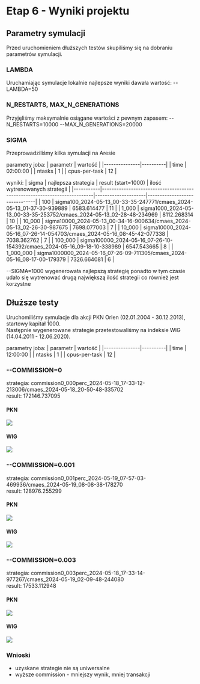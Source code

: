 # Etap 6 - Wyniki projektu
## Parametry symulacji
Przed uruchomieniem dłuższych testów skupiliśmy się na dobraniu parametrów symulacji.

### LAMBDA
Uruchamiając symulacje lokalnie najlepsze wyniki dawała wartość: --LAMBDA=50

### N_RESTARTS, MAX_N_GENERATIONS
Przyjęliśmy maksymalnie osiągane wartości z pewnym zapasem: --N_RESTARTS=10000 --MAX_N_GENERATIONS=20000

### SIGMA
Przeprowadziliśmy kilka symulacji na Aresie

parametry joba:
| parametr      | wartość  |
|---------------|----------|
| time          | 02:00:00 |
| ntasks        | 1        |
| cpus-per-task | 12       |

wyniki:
| sigma     | najlepsza strategia                                                      | result (start=1000) | ilość wytrenowanych strategii |
|-----------|--------------------------------------------------------------------------|---------------------|-------------------------------|
| 100       | sigma100_2024-05-13_00-33-35-247771/cmaes_2024-05-13_01-37-30-939889     | 6583.614477         | 11                            |
| 1_000     | sigma1000_2024-05-13_00-33-35-253752/cmaes_2024-05-13_02-28-48-234969    | 8112.268314         | 10                            |
| 10_000    | sigma10000_2024-05-13_00-34-16-900634/cmaes_2024-05-13_02-26-30-987675   | 7698.077003         | 7                             |
| 10_000    | sigma10000_2024-05-16_07-26-14-054703/cmaes_2024-05-16_08-45-42-077338   | 7038.362762         | 7                             |
| 100_000   | sigma100000_2024-05-16_07-26-10-154392/cmaes_2024-05-16_09-18-10-338989  | 6547.543665         | 8                             |
| 1_000_000 | sigma1000000_2024-05-16_07-26-09-711305/cmaes_2024-05-16_08-17-00-179379 | 7326.664081         | 6                             |

--SIGMA=1000 wygenerowała najlepszą strategię ponadto w tym czasie udało się wytrenować drugą największą ilość strategii co również jest korzystne

## Dłuższe testy
Uruchomiliśmy symulacje dla akcji PKN Orlen (02.01.2004 - 30.12.2013), startowy kapitał 1000. \
Następnie wygenerowane strategie przetestowaliśmy na indeksie WIG (14.04.2011 - 12.06.2020).

parametry joba:
| parametr      | wartość  |
|---------------|----------|
| time          | 12:00:00 |
| ntasks        | 1        |
| cpus-per-task | 12       |

### --COMMISSION=0
strategia: commission0_000perc_2024-05-18_17-33-12-213006/cmaes_2024-05-18_20-50-48-335702 \
result: 172146.737095

#### PKN
![](commission_0_000perc_pkn.png)

#### WIG
![](commission_0_000perc_wig.png)

### --COMMISSION=0.001
strategia: commission0_001perc_2024-05-19_07-57-03-469936/cmaes_2024-05-19_08-08-38-178270 \
result: 128976.255299

#### PKN
![](commission_0_001perc_pkn.png)

#### WIG
![](commission_0_001perc_wig.png)

### --COMMISSION=0.003
strategia: commission0_003perc_2024-05-18_17-33-14-977267/cmaes_2024-05-19_02-09-48-244080 \
result: 17533.112948

#### PKN
![](commission_0_003perc_pkn.png)

#### WIG
![](commission_0_003perc_wig.png)

### Wnioski
- uzyskane strategie nie są uniwersalne
- wyższe commission - mniejszy wynik, mniej transakcji

